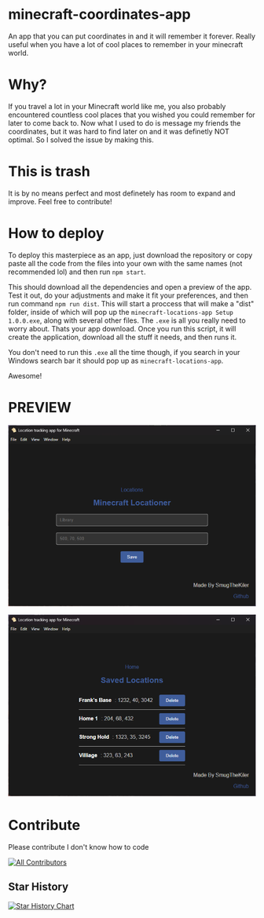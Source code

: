 # minecraft-coordinates-app
An app that you can put coordinates in and it will remember it forever. Really useful when you have a lot of cool places to remember in your minecraft world.

# Why?
If you travel a lot in your Minecraft world like me, you also probably encountered countless cool places that you wished you could remember for later to come back to. Now what I used to do is message my friends the coordinates, but it was hard to find later on and it was definetly NOT optimal. So I solved the issue by making this. 

# This is trash
It is by no means perfect and most definetely has room to expand and improve. Feel free to contribute!

# How to deploy
To deploy this masterpiece as an app, just download the repository or copy paste all the code from the files into your own with the same names (not recommended lol) and then run `npm start`.

This should download all the dependencies and open a preview of the app. Test it out, do your adjustments and make it fit your preferences, and then run command `npm run dist`. This will start a proccess that will make a "dist" folder, inside of which will pop up the `minecraft-locations-app Setup 1.0.0.exe`, along with several other files. The `.exe` is all you really need to worry about. Thats your app download. Once you run this script, it will create the application, download all the stuff it needs, and then runs it.

You don't need to run this `.exe` all the time though, if you search in your Windows search bar it should pop up as `minecraft-locations-app`. 

Awesome!

# PREVIEW

![Home-page](./preview-images/image.png)

![Location-tab](./preview-images/image-1.png)

# Contribute
Please contribute I don't know how to code

[![All Contributors](https://img.shields.io/github/all-contributors/SmugTheKiler/minecraft-coordinates-app?color=ee8449&style=flat-square)](#contributors)

<!-- ALL-CONTRIBUTORS-LIST:START - Do not remove or modify this section -->
<!-- prettier-ignore-start -->
<!-- markdownlint-disable -->

<!-- markdownlint-restore -->
<!-- prettier-ignore-end -->

<!-- ALL-CONTRIBUTORS-LIST:END -->

## Star History

[![Star History Chart](https://api.star-history.com/svg?repos=SmugTheKiler/minecraft-coordinates-app&type=Date)](https://star-history.com/#SmugTheKiler/minecraft-coordinates-app&Date)

